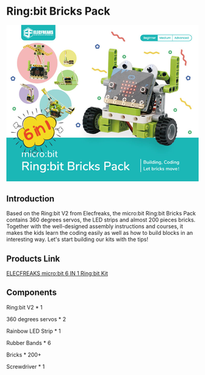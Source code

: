 # Ring:bit Bricks Pack

![](./images/ringbit_bricks_pack_01.jpg)

## Introduction


Based on the Ring:bit V2 from Elecfreaks, the micro:bit Ring:bit Bricks Pack contains 360 degrees servos, the LED strips and almost 200 pieces bricks. Together with the well-designed assembly instructions and courses, it makes the kids learn the coding easily as well as how to build blocks in an interesting way. Let's start building our kits with the tips!

## Products Link

[ELECFREAKS micro:bit 6 IN 1 Ring:bit Kit](https://www.elecfreaks.com/ring-bit-bricks-pack.html)


## Components


Ring:bit V2 * 1

360 degrees servos * 2

Rainbow LED Strip * 1

Rubber Bands * 6

Bricks * 200+

Screwdriver * 1
